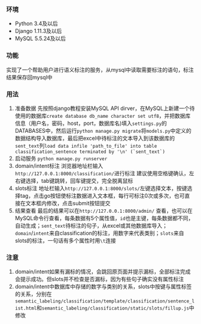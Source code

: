 ### 环境  

- Python 3.4及以后
- Django 1.11.3及以后
- MySQL 5.5.24及以后

### 功能

实现了一个帮助用户进行语义标注的服务，从mysql中读取需要标注的语句，标注结果保存回mysql中

### 用法

1. 准备数据 先按照django教程安装MySQL API dirver，在MySQL上新建一个待使用的数据库`create database db_name character set utf8`，并把数据库信息（用户名，密码，host，port，数据库名)填入`settings.py`的DATABASES中，然后运行`python manage.py migrate`将`models.py`中定义的数据结构导入数据库，最后把excel中待标注的文本导入到该数据库的`sent_text`列``load data infile 'path_to_file' into table classification_sentence terminated by '\n' (`sent_text`)``
2. 启动服务 `python manage.py runserver`
3. domain/intent标注 浏览器地址栏输入`http://127.0.0.1:8000/classification/`进行标注 建议使用空格键确认，左右键选择，tab键跳转，回车键提交，完全脱离鼠标
4. slots标注 地址栏输入`http://127.0.0.1:8000/slots/`左键选择文本，按键选择tag，点击go按钮使标注数据进入文本框，每行可标注0次或多次，也可直接在文本框内修改，点击submit按钮提交
5. 结果查看 最后的结果可以在`http://127.0.0.1:8000/admin/` 查看，也可以在MySQL命令行查看，每条数据有5个属性值，`id`也是主键，每条数据都不同，自动生成；`sent_text`待标注的句子，从excel或其他数据库导入；`domain`/`intent`来自classification的标注，用数字来代表类别；`slots`来自slots的标注，一句话有多个属性时用`\t`连接

### 注意

1. domain/intent如果有漏标的情况，会跳回原页面并提示漏标，全部标注完成会提示成功。但slots并不检查是否漏标，因为有些句子确实没有属性标注
2. domain/intent中数据库中存储的数字与类别的关系，slots中按键与属性标签的关系，分别在`semantic_labeling/classification/template/classification/sentence_list.html`和`semantic_labeling/classification/static/slots/fillup.js`中修改
